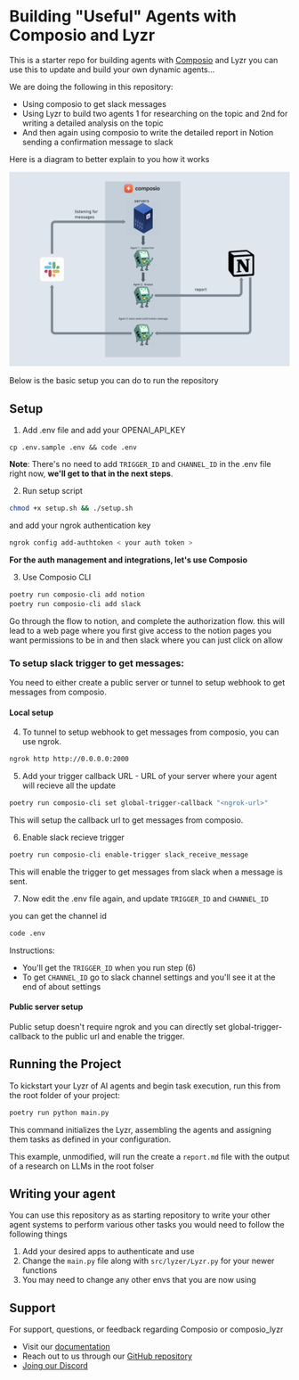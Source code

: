 # Building "Useful" Agents with Composio and Lyzr

This is a starter repo for building agents with [Composio](composio.dev) and Lyzr you can use this to update and build your own dynamic agents...

We are doing the following in this repository:

- Using composio to get slack messages
- Using Lyzr to build two agents 1 for researching on the topic and 2nd for writing a detailed analysis on the topic
- And then again using composio to write the detailed report in Notion sending a confirmation message to slack

Here is a diagram to better explain to you how it works

![Composio image diagram](assets/diagram.png)

Below is the basic setup you can do to run the repository

## Setup

1. Add .env file and add your OPENAI_API_KEY

```
cp .env.sample .env && code .env
```

**Note**: There's no need to add `TRIGGER_ID` and `CHANNEL_ID` in the .env file right now, **we'll get to that in the next steps**.

2. Run setup script

```bash
chmod +x setup.sh && ./setup.sh
```

and add your ngrok authentication key

```bash
ngrok config add-authtoken < your auth token >
```

**For the auth management and integrations, let's use Composio**

3. Use Composio CLI

```bash
poetry run composio-cli add notion
poetry run composio-cli add slack
```

Go through the flow to notion, and complete the authorization flow.
this will lead to a web page where you first give access to the notion pages you want permissions to be in and then slack where you can just click on allow

### To setup slack trigger to get messages:

You need to either create a public server or tunnel to setup webhook to get messages from composio.

#### Local setup

4. To tunnel to setup webhook to get messages from composio, you can use ngrok.

```bash
ngrok http http://0.0.0.0:2000
```

5. Add your trigger callback URL - URL of your server where your agent will recieve all the update

```bash
poetry run composio-cli set global-trigger-callback "<ngrok-url>"
```

This will setup the callback url to get messages from composio.

6. Enable slack recieve trigger

```bash
poetry run composio-cli enable-trigger slack_receive_message
```

This will enable the trigger to get messages from slack when a message is sent.

7. Now edit the .env file again, and update `TRIGGER_ID` and `CHANNEL_ID`

you can get the channel id

```bash
code .env
```

Instructions:

- You'll get the `TRIGGER_ID` when you run step (6)
- To get `CHANNEL_ID` go to slack channel settings and you'll see it at the end of about settings

#### Public server setup

Public setup doesn't require ngrok and you can directly set global-trigger-callback to the public url and enable the trigger.

## Running the Project

To kickstart your Lyzr of AI agents and begin task execution, run this from the root folder of your project:

```bash
poetry run python main.py
```

This command initializes the Lyzr, assembling the agents and assigning them tasks as defined in your configuration.

This example, unmodified, will run the create a `report.md` file with the output of a research on LLMs in the root folser

## Writing your agent

You can use this repository as as starting repository to write your other agent systems to perform various other tasks you would need to follow the following things

1.  Add your desired apps to authenticate and use
2.  Change the `main.py` file along with `src/lyzer/Lyzr.py` for your newer functions
3.  You may need to change any other envs that you are now using

## Support

For support, questions, or feedback regarding Composio or composio_lyzr

- Visit our [documentation](https://docs.composio.dev)
- Reach out to us through our [GitHub repository](https://github.com/SamparkAI/hermes)
- [Joing our Discord](https://discord.gg/xwT747R7NE)
